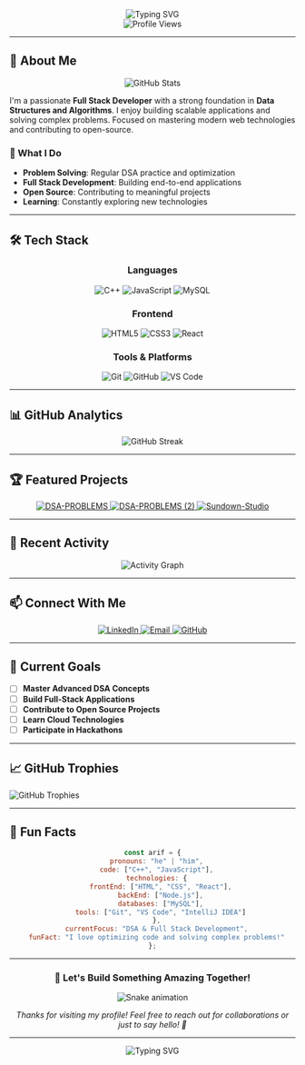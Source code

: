 <div align="center">
  <img src="https://readme-typing-svg.herokuapp.com?font=Fira+Code&weight=500&size=28&pause=1000&color=6366F1&center=true&vCenter=true&width=600&lines=Hello%2C+I'm+Arif+Rayeen;DSA+Enthusiast;Full+Stack+Developer;Open+Source+Contributor" alt="Typing SVG" />
</div>

<div align="center">
  <img src="https://komarev.com/ghpvc/?username=arifxrayeen&style=flat-square&color=6366F1" alt="Profile Views" />
</div>

---

## 🚀 About Me

<div align="center">
  <img src="https://github-profile-summary-cards.vercel.app/api/cards/stats?username=arifxrayeen&theme=radical" alt="GitHub Stats" />
</div>

I'm a passionate **Full Stack Developer** with a strong foundation in **Data Structures and Algorithms**. I enjoy building scalable applications and solving complex problems. Focused on mastering modern web technologies and contributing to open-source.

### 🎯 What I Do
- **Problem Solving**: Regular DSA practice and optimization
- **Full Stack Development**: Building end-to-end applications
- **Open Source**: Contributing to meaningful projects
- **Learning**: Constantly exploring new technologies

---

## 🛠️ Tech Stack

<div align="center">

  ### Languages
  ![C++](https://img.shields.io/badge/C%2B%2B-00599C?style=for-the-badge&logo=c%2B%2B&logoColor=white)
  ![JavaScript](https://img.shields.io/badge/JavaScript-F7DF1E?style=for-the-badge&logo=javascript&logoColor=black)
  ![MySQL](https://img.shields.io/badge/MySQL-4479A1?style=for-the-badge&logo=mysql&logoColor=white)

  ### Frontend
  ![HTML5](https://img.shields.io/badge/HTML5-E34F26?style=for-the-badge&logo=html5&logoColor=white)
  ![CSS3](https://img.shields.io/badge/CSS3-1572B6?style=for-the-badge&logo=css3&logoColor=white)
  ![React](https://img.shields.io/badge/React-20232A?style=for-the-badge&logo=react&logoColor=61DAFB)

  ### Tools & Platforms
  ![Git](https://img.shields.io/badge/Git-F05032?style=for-the-badge&logo=git&logoColor=white)
  ![GitHub](https://img.shields.io/badge/GitHub-100000?style=for-the-badge&logo=github&logoColor=white)
  ![VS Code](https://img.shields.io/badge/VS_Code-007ACC?style=for-the-badge&logo=visual-studio-code&logoColor=white)

</div>

---

## 📊 GitHub Analytics

<div align="center">
  <img src="https://github-readme-streak-stats.herokuapp.com/?user=arifxrayeen&theme=radical&hide_border=true&background=0D1117&stroke=6366F1&ring=6366F1&fire=6366F1&currStreakNum=FFFFFF&currStreakLabel=6366F1&sideNums=FFFFFF&sideLabels=FFFFFF&dates=FFFFFF" alt="GitHub Streak" />
</div>

---

## 🏆 Featured Projects

<div align="center">

  <a href="https://github.com/arifxrayeen/DSA-PROBLEMS">
    <img src="https://github-readme-stats.vercel.app/api/pin/?username=arifxrayeen&repo=DSA-PROBLEMS&theme=radical&hide_border=true&bg_color=0D1117&title_color=6366F1&text_color=FFFFFF" alt="DSA-PROBLEMS" />
  </a>

  <a href="https://github.com/arifxrayeen/DSA-PROBLEMS">
    <img src="https://github-readme-stats.vercel.app/api/pin/?username=arifxrayeen&repo=DSA-PROBLEMS&theme=radical&hide_border=true&bg_color=0D1117&title_color=6366F1&text_color=FFFFFF" alt="DSA-PROBLEMS (2)" />
  </a>

  <a href="https://github.com/arifxrayeen/Sundown-Studio">
    <img src="https://github-readme-stats.vercel.app/api/pin/?username=arifxrayeen&repo=Sundown-Studio&theme=radical&hide_border=true&bg_color=0D1117&title_color=6366F1&text_color=FFFFFF" alt="Sundown-Studio" />
  </a>

</div>

---

## 🌟 Recent Activity

<div align="center">
  <img src="https://github-readme-activity-graph.vercel.app/graph?username=arifxrayeen&theme=radical&hide_border=true&bg_color=0D1117&color=6366F1&line=6366F1&point=FFFFFF" alt="Activity Graph" />
</div>

---

## 📫 Connect With Me

<div align="center">

  <a href="https://www.linkedin.com/in/arifxrayeen/">
    <img src="https://img.shields.io/badge/LinkedIn-0077B5?style=for-the-badge&logo=linkedin&logoColor=white" alt="LinkedIn" />
  </a>
  <a href="mailto:arifrayeen369852@gmail.com">
    <img src="https://img.shields.io/badge/Email-D14836?style=for-the-badge&logo=gmail&logoColor=white" alt="Email" />
  </a>
  <a href="https://github.com/arifxrayeen">
    <img src="https://img.shields.io/badge/GitHub-100000?style=for-the-badge&logo=github&logoColor=white" alt="GitHub" />
  </a>

</div>

---

## 🎯 Current Goals

- [ ] **Master Advanced DSA Concepts**
- [ ] **Build Full-Stack Applications**
- [ ] **Contribute to Open Source Projects**
- [ ] **Learn Cloud Technologies**
- [ ] **Participate in Hackathons**

---

## 📈 GitHub Trophies

<img src="https://github-profile-trophy.vercel.app/?username=arifxrayeen&theme=radical&row=1&column=7&margin-w=8&margin-h=8" alt="GitHub Trophies" />

---

## 🎨 Fun Facts

<div align="center">

```javascript
const arif = {
  pronouns: "he" | "him",
  code: ["C++", "JavaScript"],
  technologies: {
    frontEnd: ["HTML", "CSS", "React"],
    backEnd: ["Node.js"],
    databases: ["MySQL"],
    tools: ["Git", "VS Code", "IntelliJ IDEA"]
  },
  currentFocus: "DSA & Full Stack Development",
  funFact: "I love optimizing code and solving complex problems!"
};
```

</div>

---

<div align="center">

  ### 🚀 Let's Build Something Amazing Together!

  ![Snake animation](https://github.com/arifxrayeen/arifxrayeen/blob/output/github-contribution-grid-snake-dark.svg)

  *Thanks for visiting my profile! Feel free to reach out for collaborations or just to say hello! 👋*

</div>

---

<div align="center">
  <img src="https://readme-typing-svg.herokuapp.com?font=Fira+Code&weight=500&size=20&pause=1000&color=6366F1&center=true&vCenter=true&width=600&lines=Keep+Coding%2C+Keep+Learning%2C+Keep+Growing!;Let's+connect+and+build+amazing+things+together!" alt="Typing SVG" />
</div>
